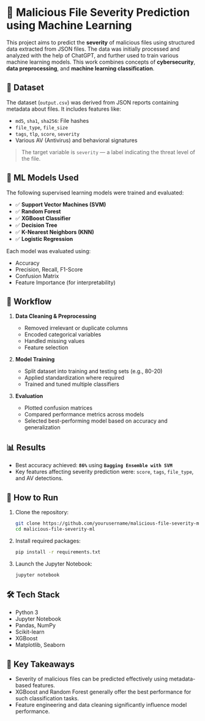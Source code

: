 
# 🔐 Malicious File Severity Prediction using Machine Learning

This project aims to predict the **severity** of malicious files using structured data extracted from JSON files. The data was initially processed and analyzed with the help of ChatGPT, and further used to train various machine learning models. This work combines concepts of **cybersecurity**, **data preprocessing**, and **machine learning classification**.

## 📁 Dataset

The dataset (`output.csv`) was derived from JSON reports containing metadata about files. It includes features like:
- `md5`, `sha1`, `sha256`: File hashes
- `file_type`, `file_size`
- `tags`, `tlp`, `score`, `severity`
- Various AV (Antivirus) and behavioral signatures

> The target variable is `severity` — a label indicating the threat level of the file.

## 🧠 ML Models Used

The following supervised learning models were trained and evaluated:
- ✅ **Support Vector Machines (SVM)**
- ✅ **Random Forest**
- ✅ **XGBoost Classifier**
- ✅ **Decision Tree**
- ✅ **K-Nearest Neighbors (KNN)**
- ✅ **Logistic Regression**

Each model was evaluated using:
- Accuracy
- Precision, Recall, F1-Score
- Confusion Matrix
- Feature Importance (for interpretability)

## 🔄 Workflow

1. **Data Cleaning & Preprocessing**
   - Removed irrelevant or duplicate columns
   - Encoded categorical variables
   - Handled missing values
   - Feature selection

2. **Model Training**
   - Split dataset into training and testing sets (e.g., 80-20)
   - Applied standardization where required
   - Trained and tuned multiple classifiers

3. **Evaluation**
   - Plotted confusion matrices
   - Compared performance metrics across models
   - Selected best-performing model based on accuracy and generalization

## 📊 Results

- Best accuracy achieved: **`86%`** using **`Bagging Ensemble with SVM`**
- Key features affecting severity prediction were: `score`, `tags`, `file_type`, and AV detections.

## 🚀 How to Run

1. Clone the repository:
   ```bash
   git clone https://github.com/yourusername/malicious-file-severity-ml.git
   cd malicious-file-severity-ml
   ```

2. Install required packages:
   ```bash
   pip install -r requirements.txt
   ```

3. Launch the Jupyter Notebook:
   ```bash
   jupyter notebook
   ```

## 🛠 Tech Stack

- Python 3
- Jupyter Notebook
- Pandas, NumPy
- Scikit-learn
- XGBoost
- Matplotlib, Seaborn

## 📌 Key Takeaways

- Severity of malicious files can be predicted effectively using metadata-based features.
- XGBoost and Random Forest generally offer the best performance for such classification tasks.
- Feature engineering and data cleaning significantly influence model performance.

